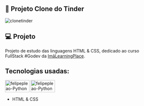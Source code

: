 ## 📝 Projeto Clone do Tinder 


![clonetinder](https://user-images.githubusercontent.com/87910555/171049477-6d2fa9fa-8e0f-4eef-964b-4f50ea427c5d.png)

## 💻 Projeto
Projeto de estudo das linguagens HTML & CSS, dedicado ao curso FullStack #Godev da [ImãLearningPlace](https://imalearningplace.com/).

## Tecnologias usadas:
<img align="center" alt="felipepleao-Python" height="40" width="80" src="https://cdn.jsdelivr.net/gh/devicons/devicon/icons/html5/html5-original.svg"> <img align="center" alt="felipepleao-Python" height="40" width="80" src="https://cdn.jsdelivr.net/gh/devicons/devicon/icons/css3/css3-original.svg">
- HTML & CSS
